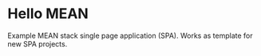 Hello MEAN
==========
Example MEAN stack single page application (SPA). Works as template for new SPA projects. 